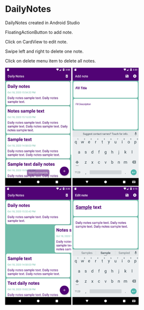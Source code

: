 # DailyNotes
DailyNotes created in Android Studio

FloatingActionButton to add note.

Click on CardView to edit note.

Swipe left and right to delete one note.

Click on delete menu item to delete all notes.

<img src="1.png" width="216" heigth="384"> <img src="Screenshot_1603035022.png" width="216" heigth="384"> <img src="Screenshot_1603035302.png" width="216" heigth="384"> <img src="Screenshot_1603034156.png" width="216" heigth="384"> 
